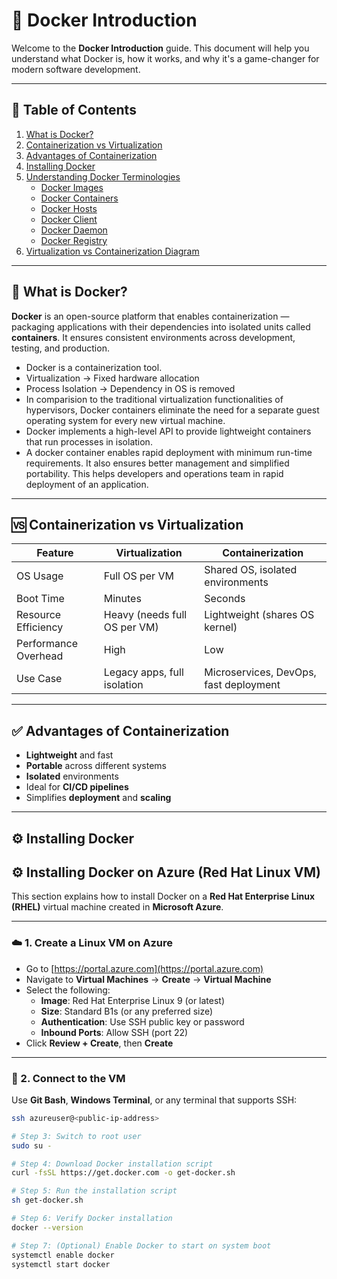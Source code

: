 # 🐳 Docker Introduction

Welcome to the **Docker Introduction** guide. This document will help you understand what Docker is, how it works, and why it's a game-changer for modern software development.

---

## 🧭 Table of Contents

1. [What is Docker?](#-what-is-docker)
2. [Containerization vs Virtualization](#-containerization-vs-virtualization)
3. [Advantages of Containerization](#-advantages-of-containerization)
4. [Installing Docker](#-installing-docker)
5. [Understanding Docker Terminologies](#-understanding-docker-terminologies)
   - [Docker Images](#docker-images)
   - [Docker Containers](#docker-containers)
   - [Docker Hosts](#docker-hosts)
   - [Docker Client](#docker-client)
   - [Docker Daemon](#docker-daemon)
   - [Docker Registry](#docker-registry)
6. [Virtualization vs Containerization Diagram](#-visual-comparison-virtualization-vs-containerization)

---

## 📌 What is Docker?

**Docker** is an open-source platform that enables containerization — packaging applications with their dependencies into isolated units called **containers**. It ensures consistent environments across development, testing, and production.

* Docker is a containerization tool.
* Virtualization -> Fixed hardware allocation
* Process Isolation -> Dependency in OS is removed
* In comparision to the traditional virtualization functionalities of hypervisors, Docker containers eliminate the need for a separate guest operating system for every new virtual machine.
* Docker implements a high-level API to provide lightweight containers that run processes in isolation.
* A docker container enables rapid deployment with minimum run-time requirements. It also ensures better management and simplified portability. This helps developers and operations team in rapid deployment of an application.
  


---

## 🆚 Containerization vs Virtualization

| Feature               | Virtualization                              | Containerization                              |
|-----------------------|---------------------------------------------|------------------------------------------------|
| OS Usage              | Full OS per VM                              | Shared OS, isolated environments               |
| Boot Time             | Minutes                                     | Seconds                                        |
| Resource Efficiency   | Heavy (needs full OS per VM)                | Lightweight (shares OS kernel)                |
| Performance Overhead  | High                                         | Low                                            |
| Use Case              | Legacy apps, full isolation                 | Microservices, DevOps, fast deployment         |

---

## ✅ Advantages of Containerization

- **Lightweight** and fast
- **Portable** across different systems
- **Isolated** environments
- Ideal for **CI/CD pipelines**
- Simplifies **deployment** and **scaling**

---

## ⚙️ Installing Docker

## ⚙️ Installing Docker on Azure (Red Hat Linux VM)

This section explains how to install Docker on a **Red Hat Enterprise Linux (RHEL)** virtual machine created in **Microsoft Azure**.

---

### ☁️ 1. Create a Linux VM on Azure

- Go to [https://portal.azure.com](https://portal.azure.com)
- Navigate to **Virtual Machines** → **Create** → **Virtual Machine**
- Select the following:
  - **Image**: Red Hat Enterprise Linux 9 (or latest)
  - **Size**: Standard B1s (or any preferred size)
  - **Authentication**: Use SSH public key or password
  - **Inbound Ports**: Allow SSH (port 22)
- Click **Review + Create**, then **Create**

---

### 🔗 2. Connect to the VM

Use **Git Bash**, **Windows Terminal**, or any terminal that supports SSH:

```bash
ssh azureuser@<public-ip-address>

# Step 3: Switch to root user
sudo su -

# Step 4: Download Docker installation script
curl -fsSL https://get.docker.com -o get-docker.sh

# Step 5: Run the installation script
sh get-docker.sh

# Step 6: Verify Docker installation
docker --version

# Step 7: (Optional) Enable Docker to start on system boot
systemctl enable docker
systemctl start docker


